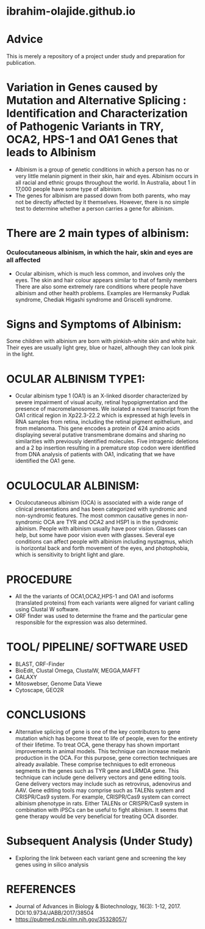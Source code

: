 # ibrahim-olajide.github.io
# Advice
This is merely a repository of a project under study and preparation for publication.

# Variation in Genes caused by Mutation and Alternative Splicing :  Identification and Characterization of Pathogenic Variants in TRY, OCA2, HPS-1 and OA1 Genes that leads to Albinism
* Albinism is a group of genetic conditions in which a person has no or very little melanin pigment in their skin, hair and eyes. Albinism occurs in all racial and ethnic groups throughout the world. In Australia, about 1 in 17,000 people have some type of albinism.
* The genes for albinism are passed down from both parents, who may not be directly affected by it themselves. However, there is no simple test to determine whether a person carries a gene for albinism.
# There are 2 main types of albinism:

### Oculocutaneous albinism, in which the hair, skin and eyes are all affected
* Ocular albinism, which is much less common, and involves only the eyes. The skin and hair colour appears similar to that of family members
There are also some extremely rare conditions where people have albinism and other health problems. Examples are Hermansky Pudlak syndrome, Chediak Higashi syndrome and Griscelli syndrome.

# Signs and Symptoms of Albinism:
Some children with albinism are born with pinkish-white skin and white hair. Their eyes are usually light grey, blue or hazel, although they can look pink in the light.

# OCULAR ALBINISM TYPE1:
* Ocular albinism type 1 (OA1) is an X-linked disorder characterized by severe impairment of visual acuity, retinal hypopigmentation and the presence of macromelanosomes. We isolated a novel transcript from the OA1 critical region in Xp22.3-22.2 which is expressed at high levels in RNA samples from retina, including the retinal pigment epithelium, and from melanoma. This gene encodes a protein of 424 amino acids displaying several putative transmembrane domains and sharing no similarities with previously identified molecules. Five intragenic deletions and a 2 bp insertion resulting in a premature stop codon were identified from DNA analysis of patients with OA1, indicating that we have identified the OA1 gene.

# OCULOCULAR ALBINISM:
* Oculocutaneous albinism (OCA) is associated with a wide range of clinical presentations and has been categorized with syndromic and non-syndromic features. The most common causative genes in non-syndromic OCA are TYR and OCA2 and HSP1 is in the syndromic albinism.
People with albinism usually have poor vision. Glasses can help, but some have poor vision even with glasses. Several eye conditions can affect people with albinism including nystagmus, which is horizontal back and forth movement of the eyes, and photophobia, which is sensitivity to bright light and glare.

# PROCEDURE
* All the the variants of OCA1,OCA2,HPS-1 and OA1 and isoforms (translated proteins) from each variants were aligned for variant calling using Clustal W software.
* ORF finder was used to determine the frame and the particular gene responsible for the expression was also determined.

# TOOL/ PIPELINE/ SOFTWARE USED
* BLAST, ORF-Finder
* BioEdit, Clustal Omega, ClustalW, MEGGA,MAFFT
* GALAXY
* Mitoswebser, Genome Data Viewe
* Cytoscape, GEO2R

# CONCLUSIONS 
* Alternative splicing of gene is one of the key contributors to gene mutation which has become threat to life of people, even for the entirety of their lifetime. To treat OCA, gene therapy has shown important improvements in animal models. This technique can increase melanin production in the OCA. For this purpose, gene correction techniques are already available. These comprise techniques to edit erroneous segments in the genes such as TYR gene and LRMDA gene. This technique can include gene delivery vectors and gene editing tools. Gene delivery vectors may include such as retrovirus, adenovirus and AAV. Gene editing tools may comprise such as TALENs system and CRISPR/Cas9 system. For example, CRISPR/Cas9 system can correct albinism phenotype in rats. Either TALENs or CRISPR/Cas9 system in combination with iPSCs can be useful to fight albinism. It seems that gene therapy would be very beneficial for treating OCA disorder.
# Subsequent Analysis (Under Study)
* Exploring the link between each variant gene and screening the key genes using in silico analysis

# REFERENCES
* Journal of Advances in Biology & Biotechnology, 16(3): 1-12, 2017. DOI:10.9734/JABB/2017/38504
* https://pubmed.ncbi.nlm.nih.gov/35328057/
